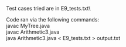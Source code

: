 Test cases tried are in E9_tests.txt\

Code ran via the following commands:\
javac MyTree.java\
javac Arithmetic3.java\
java Arithmetic3.java < E9_tests.txt > output.txt